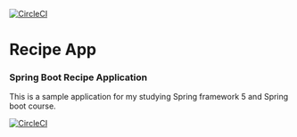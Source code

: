 [![CircleCI](https://circleci.com/gh/javid-r/recipe-app.svg?style=shield)](https://circleci.com/gh/javid-r/recipe-app)

# Recipe App
### Spring Boot Recipe Application
This is a sample application for my studying Spring framework 5 and Spring boot course.

[![CircleCI](https://circleci.com/gh/javid-r/recipe-app.svg?style=svg)](https://circleci.com/gh/javid-r/recipe-app)